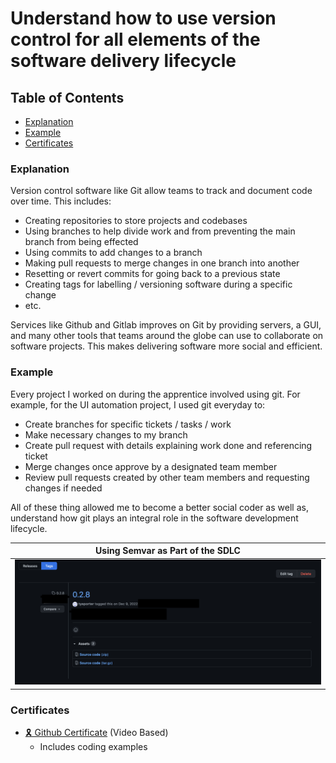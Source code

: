 # Understand how to use version control for all elements of the software delivery lifecycle

## Table of Contents
- [Explanation](#explanation)
- [Example](#example)
- [Certificates](#certificates)


### Explanation
Version control software like Git allow teams to track and document code over time. This includes:
- Creating repositories to store projects and codebases
- Using branches to help divide work and from preventing the main branch from being effected
- Using commits to add changes to a branch
- Making pull requests to merge changes in one branch into another
- Resetting or revert commits for going back to a previous state
- Creating tags for labelling / versioning software during a specific change  
- etc.

Services like Github and Gitlab improves on Git by providing servers, a GUI, and many other tools that teams around the globe can use to collaborate on software projects. This makes delivering software more social and efficient.

### Example 
Every project I worked on during the apprentice involved using git. For example, for the UI automation project, I used git everyday to:
- Create branches for specific tickets / tasks / work
- Make necessary changes to my branch
- Create pull request with details explaining work done and referencing ticket
- Merge changes once approve by a designated team member 
- Review pull requests created by other team members and requesting changes if needed

All of these thing allowed me to become a better social coder as well as, understand how git plays an integral role in the software development lifecycle.

| Using Semvar as Part of the SDLC |
| ---- |
| ![](/Images/versioning.png) |


### Certificates
- [🎗️ Github Certificate](/Certificates/Github%20Certificate.pdf) (Video Based)
    - Includes coding examples

